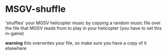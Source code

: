 # MSGV-shuffle

'shuffles' your MGSV helicopter music by copying a random music file over the file that MGSV reads from to play in your helicopter (you have to set this in-game)

**warning** this overwrites your file, so make sure you have a copy of it elsewhere
